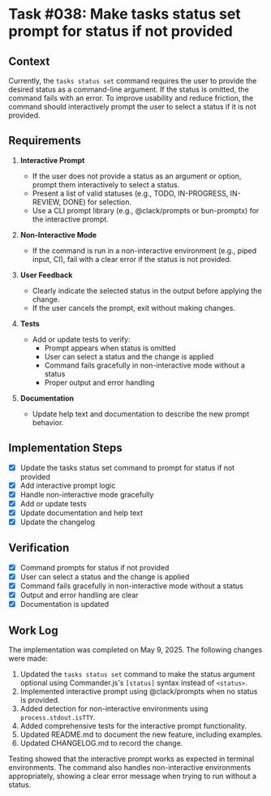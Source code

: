 # Task #038: Make tasks status set prompt for status if not provided

## Context

Currently, the `tasks status set` command requires the user to provide the desired status as a command-line argument. If the status is omitted, the command fails with an error. To improve usability and reduce friction, the command should interactively prompt the user to select a status if it is not provided.

## Requirements

1. **Interactive Prompt**
   - If the user does not provide a status as an argument or option, prompt them interactively to select a status.
   - Present a list of valid statuses (e.g., TODO, IN-PROGRESS, IN-REVIEW, DONE) for selection.
   - Use a CLI prompt library (e.g., @clack/prompts or bun-promptx) for the interactive prompt.

2. **Non-Interactive Mode**
   - If the command is run in a non-interactive environment (e.g., piped input, CI), fail with a clear error if the status is not provided.

3. **User Feedback**
   - Clearly indicate the selected status in the output before applying the change.
   - If the user cancels the prompt, exit without making changes.

4. **Tests**
   - Add or update tests to verify:
     - Prompt appears when status is omitted
     - User can select a status and the change is applied
     - Command fails gracefully in non-interactive mode without a status
     - Proper output and error handling

5. **Documentation**
   - Update help text and documentation to describe the new prompt behavior.

## Implementation Steps

- [x] Update the tasks status set command to prompt for status if not provided
- [x] Add interactive prompt logic
- [x] Handle non-interactive mode gracefully
- [x] Add or update tests
- [x] Update documentation and help text
- [x] Update the changelog

## Verification

- [x] Command prompts for status if not provided
- [x] User can select a status and the change is applied
- [x] Command fails gracefully in non-interactive mode without a status
- [x] Output and error handling are clear
- [x] Documentation is updated 

## Work Log

The implementation was completed on May 9, 2025. The following changes were made:

1. Updated the `tasks status set` command to make the status argument optional using Commander.js's `[status]` syntax instead of `<status>`.
2. Implemented interactive prompt using @clack/prompts when no status is provided.
3. Added detection for non-interactive environments using `process.stdout.isTTY`.
4. Added comprehensive tests for the interactive prompt functionality.
5. Updated README.md to document the new feature, including examples.
6. Updated CHANGELOG.md to record the change.

Testing showed that the interactive prompt works as expected in terminal environments. The command also handles non-interactive environments appropriately, showing a clear error message when trying to run without a status. 

